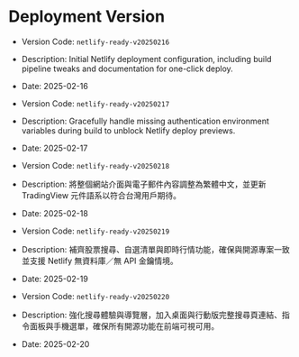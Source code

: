 # Deployment Version

- Version Code: `netlify-ready-v20250216`
- Description: Initial Netlify deployment configuration, including build pipeline tweaks and documentation for one-click deploy.
- Date: 2025-02-16

- Version Code: `netlify-ready-v20250217`
- Description: Gracefully handle missing authentication environment variables during build to unblock Netlify deploy previews.
- Date: 2025-02-17

- Version Code: `netlify-ready-v20250218`
- Description: 將整個網站介面與電子郵件內容調整為繁體中文，並更新 TradingView 元件語系以符合台灣用戶期待。
- Date: 2025-02-18

- Version Code: `netlify-ready-v20250219`
- Description: 補齊股票搜尋、自選清單與即時行情功能，確保與開源專案一致並支援 Netlify 無資料庫／無 API 金鑰情境。
- Date: 2025-02-19

- Version Code: `netlify-ready-v20250220`
- Description: 強化搜尋體驗與導覽層，加入桌面與行動版完整搜尋頁連結、指令面板與手機選單，確保所有開源功能在前端可視可用。
- Date: 2025-02-20
